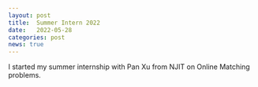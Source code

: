 ```yaml
---
layout: post
title:  Summer Intern 2022
date:   2022-05-28
categories: post
news: true
---
```

I started my summer internship with Pan Xu from NJIT on Online Matching problems.
